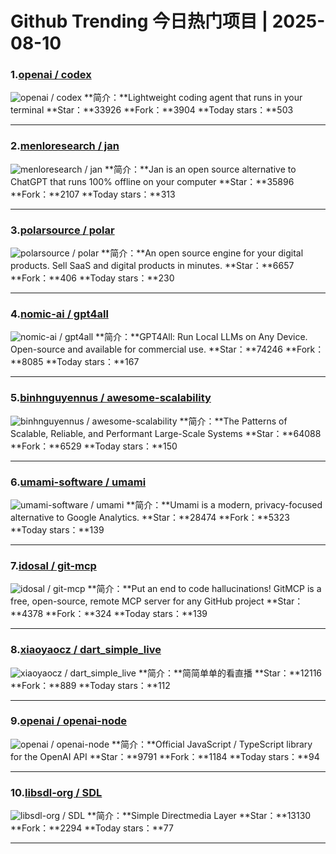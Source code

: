 # Github Trending 今日热门项目 | 2025-08-10
### 1.[openai / codex](https://github.com/openai/codex)

![openai / codex](https://opengraph.githubassets.com/08bac973a84dcbc86c048974e346e07f498ba569bd8ae24d21c7bbcf14fe1332/openai/codex)
**简介：**Lightweight coding agent that runs in your terminal
**Star：**33926
**Fork：**3904
**Today stars：**503

---

### 2.[menloresearch / jan](https://github.com/menloresearch/jan)

![menloresearch / jan](https://opengraph.githubassets.com/74fba059bb2957bb319f209ee1d0f58a36f061e6a1b6660ac8224108832abde3/menloresearch/jan)
**简介：**Jan is an open source alternative to ChatGPT that runs 100% offline on your computer
**Star：**35896
**Fork：**2107
**Today stars：**313

---

### 3.[polarsource / polar](https://github.com/polarsource/polar)

![polarsource / polar](https://repository-images.githubusercontent.com/593558875/b9466e02-1f50-420f-ab3e-038370c3d62d)
**简介：**An open source engine for your digital products. Sell SaaS and digital products in minutes.
**Star：**6657
**Fork：**406
**Today stars：**230

---

### 4.[nomic-ai / gpt4all](https://github.com/nomic-ai/gpt4all)

![nomic-ai / gpt4all](https://opengraph.githubassets.com/8e99335809d0019e27a2a2b7e809463bfdc4ae2e08ebbae78cf9248507f533a7/nomic-ai/gpt4all)
**简介：**GPT4All: Run Local LLMs on Any Device. Open-source and available for commercial use.
**Star：**74246
**Fork：**8085
**Today stars：**167

---

### 5.[binhnguyennus / awesome-scalability](https://github.com/binhnguyennus/awesome-scalability)

![binhnguyennus / awesome-scalability](https://repository-images.githubusercontent.com/115478820/109a8e00-283a-11ea-8891-ad7215b06a4c)
**简介：**The Patterns of Scalable, Reliable, and Performant Large-Scale Systems
**Star：**64088
**Fork：**6529
**Today stars：**150

---

### 6.[umami-software / umami](https://github.com/umami-software/umami)

![umami-software / umami](https://repository-images.githubusercontent.com/280363952/82f40500-003c-11eb-98a8-8652191d17fc)
**简介：**Umami is a modern, privacy-focused alternative to Google Analytics.
**Star：**28474
**Fork：**5323
**Today stars：**139

---

### 7.[idosal / git-mcp](https://github.com/idosal/git-mcp)

![idosal / git-mcp](https://opengraph.githubassets.com/e73ee12cbc68b5539705919b46005f06275df04251a5e3ac7a797ef1c3c56d19/idosal/git-mcp)
**简介：**Put an end to code hallucinations! GitMCP is a free, open-source, remote MCP server for any GitHub project
**Star：**4378
**Fork：**324
**Today stars：**139

---

### 8.[xiaoyaocz / dart_simple_live](https://github.com/xiaoyaocz/dart_simple_live)

![xiaoyaocz / dart_simple_live](https://opengraph.githubassets.com/2686e60bbecf4e70d66752a19807df2e2b4e05cf5872c866a1660b7fb1ccd7c3/xiaoyaocz/dart_simple_live)
**简介：**简简单单的看直播
**Star：**12116
**Fork：**889
**Today stars：**112

---

### 9.[openai / openai-node](https://github.com/openai/openai-node)

![openai / openai-node](https://repository-images.githubusercontent.com/438419937/43502994-3db8-4eff-9da5-b7e1dcac620b)
**简介：**Official JavaScript / TypeScript library for the OpenAI API
**Star：**9791
**Fork：**1184
**Today stars：**94

---

### 10.[libsdl-org / SDL](https://github.com/libsdl-org/SDL)

![libsdl-org / SDL](https://repository-images.githubusercontent.com/330008801/e466ed80-576b-11eb-93f8-bcb1604b399f)
**简介：**Simple Directmedia Layer
**Star：**13130
**Fork：**2294
**Today stars：**77

---

